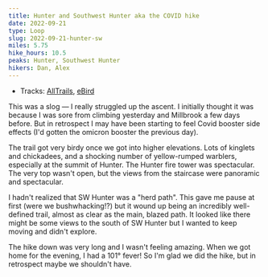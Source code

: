 ```yaml
---
title: Hunter and Southwest Hunter aka the COVID hike
date: 2022-09-21
type: Loop
slug: 2022-09-21-hunter-sw
miles: 5.75
hike_hours: 10.5
peaks: Hunter, Southwest Hunter
hikers: Dan, Alex
---
```


- Tracks: [AllTrails](https://www.alltrails.com/explore/recording/afternoon-hike-at-hunter-mountain-and-southwest-hunter-mountain-loop-via-spruceton-road-52720e0), [eBird](https://ebird.org/checklist/S119190698)

<!-- excerpt -->

This was a slog — I really struggled up the ascent. I initially thought it was because I was sore from climbing yesterday and Millbrook a few days before. But in retrospect I may have been starting to feel Covid booster side effects (I'd gotten the omicron booster the previous day).

<!-- /excerpt -->

The trail got very birdy once we got into higher elevations. Lots of kinglets and chickadees, and a shocking number of yellow-rumped warblers, especially at the summit of Hunter. The Hunter fire tower was spectacular. The very top wasn't open, but the views from the staircase were panoramic and spectacular.

I hadn't realized that SW Hunter was a "herd path". This gave me pause at first (were we bushwhacking!?) but it wound up being an incredibly well-defined trail, almost as clear as the main, blazed path. It looked like there might be some views to the south of SW Hunter but I wanted to keep moving and didn't explore.

The hike down was very long and I wasn't feeling amazing. When we got home for the evening, I had a 101° fever! So I'm glad we did the hike, but in retrospect maybe we shouldn't have.
